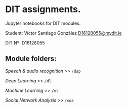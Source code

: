 # DIT assignments. 

Jupyter notebooks for DIT modules.

Student: Víctor Santiago González <D16128055@mydit.ie>

DIT Nº: D16128055

## Module folders: 

*Speech & audio recognition* >> `/dsp`

*Deep Learning* >> `/dl`

*Machine Learning* >> `/ml`

*Social Network Analysis* >> `/sna`
